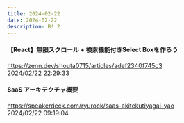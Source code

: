```yaml
---
title: 2024-02-22
date: 2024-02-22
description: B! 2
---
```


#### 【React】無限スクロール + 検索機能付きSelect Boxを作ろう
https://zenn.dev/shouta0715/articles/adef2340f745c3<br>
2024/02/22 22:29:33<br>


#### SaaS アーキテクチャ概要
https://speakerdeck.com/ryurock/saas-akitekutiyagai-yao<br>
2024/02/22 09:19:04<br>


